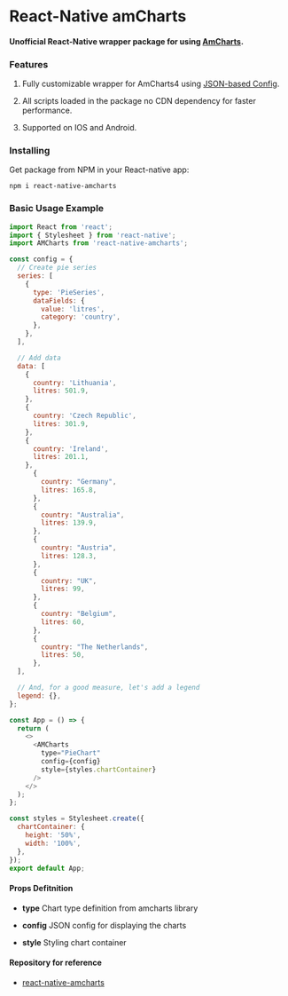 # React-Native amCharts

#### Unofficial React-Native wrapper package for using [AmCharts](https://www.amcharts.com/).

### Features

1. Fully customizable wrapper for AmCharts4 using [JSON-based Config](https://www.amcharts.com/docs/v4/concepts/json-config/#Structure_of_JSON_config).

2. All scripts loaded in the package no CDN dependency for faster performance.

3. Supported on IOS and Android.

### Installing

Get package from NPM in your React-native app:

`npm i react-native-amcharts`

### Basic Usage Example

```javascript
import React from 'react';
import { Stylesheet } from 'react-native';
import AMCharts from 'react-native-amcharts';

const config = {
  // Create pie series
  series: [
    {
      type: 'PieSeries',
      dataFields: {
        value: 'litres',
        category: 'country',
      },
    },
  ],

  // Add data
  data: [
    {
      country: 'Lithuania',
      litres: 501.9,
    },
    {
      country: 'Czech Republic',
      litres: 301.9,
    },
    {
      country: 'Ireland',
      litres: 201.1,
    },
      {
        country: "Germany",
        litres: 165.8,
      },
      {
        country: "Australia",
        litres: 139.9,
      },
      {
        country: "Austria",
        litres: 128.3,
      },
      {
        country: "UK",
        litres: 99,
      },
      {
        country: "Belgium",
        litres: 60,
      },
      {
        country: "The Netherlands",
        litres: 50,
      },
  ],

  // And, for a good measure, let's add a legend
  legend: {},
};

const App = () => {
  return (
    <>
      <AMCharts
        type="PieChart"
        config={config}
        style={styles.chartContainer}
      />
    </>
  );
};

const styles = Stylesheet.create({
  chartContainer: {
    height: '50%',
    width: '100%',
  },
});
export default App;
```

#### Props Defitnition

- **type** Chart type definition from amcharts library

- **config** JSON config for displaying the charts

- **style** Styling chart container

<!-- - **initialScale** Initial Viewport scale for frame

- **maximumScale** Maximum Viewport scale for frame -->

#### Repository for reference


- [react-native-amcharts](https://github.com/vikisingh23/react-native-amcharts)